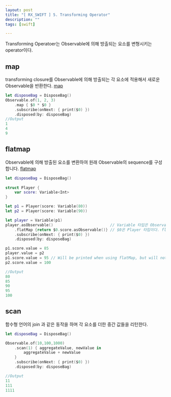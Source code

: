 ```yaml
---
layout: post
title: "[ RX_SWIFT ] 5. Transforming Operator"
description: ""
tags: [swift]

---
```


 Transforming Operatoer는 Observable에 의해 방출되는 요소를 변형시키는 operator이다. 
 

## map
transforming closure를 Observable에 의해 방출되는 각 요소에 적용해서 새로운 Observable을 반환한다. [map](https://raw.githubusercontent.com/kzaher/rxswiftcontent/master/MarbleDiagrams/png/map.png)
```swift
let disposeBag = DisposeBag()
Observable.of(1, 2, 3)
    .map { $0 * $0 }
    .subscribe(onNext: { print($0) })
    .disposed(by: disposeBag)
//Output
1
4
9
```


## flatmap
Observable에 의해 방출된 요소를 변환하여 원래 Observable의 sequence를 구성합니다.  [flatmap](https://raw.githubusercontent.com/kzaher/rxswiftcontent/master/MarbleDiagrams/png/flatmap.png)
```swift
let disposeBag = DisposeBag()
    
struct Player {
    var score: Variable<Int>
}

let p1 = Player(score: Variable(80))
let p2 = Player(score: Variable(90))

let player = Variable(p1)
player.asObservable()                         // Variable 타입은 Observable을 상속하지 않고 composition으로 갖고 있는 형태이므로 asObservable로 변환함.
    .flatMap {return $0.score.asObservable()} // $0은 Player 타입이다. flatMap을 통해 Variable(<Int>) 타입으로 flat하게 만듦. asObservable로 변환하는 것은 return type이 Observable이기 때문. 
    .subscribe(onNext: { print($0) })
    .disposed(by: disposeBag)

p1.score.value = 85
player.value = p2
p1.score.value = 95 // Will be printed when using flatMap, but will not be printed when using flatMapLatest
p2.score.value = 100

//Output
80
85
90
95
100
```

## scan 
함수형 언어의 join 과 같은 동작을 하며 각 요소를 더한 중간 값들을 리턴한다. 

```swift
let disposeBag = DisposeBag()

Observable.of(10,100,1000)
    .scan(1) { aggregateValue, newValue in
        aggregateValue + newValue
    }
    .subscribe(onNext: { print($0) })
    .disposed(by: disposeBag)

//Output
11
111
1111
```
